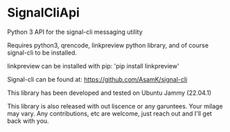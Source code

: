 # SignalCliApi
 Python 3 API for the signal-cli messaging utility

Requires python3, qrencode, linkpreview python library, and of course signal-cli to be installed.

linkpreview can be installed with pip: 'pip install linkpreview'

Signal-cli can be found at: https://github.com/AsamK/signal-cli

This library has been developed and tested on Ubuntu Jammy (22.04.1)

This library is also released with out liscence or any garuntees. Your milage may vary.
Any contributions, etc are welcome, just reach out and I'll get back with you.
